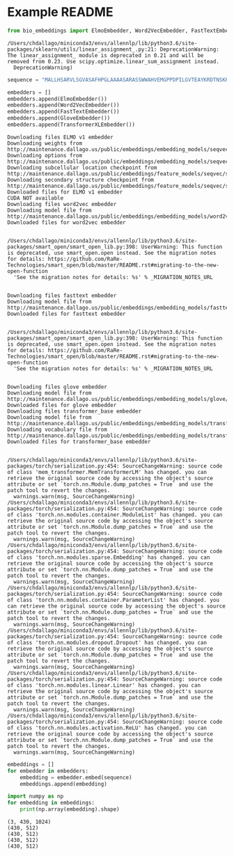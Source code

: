 # Example README 



```python
from bio_embeddings import ElmoEmbedder, Word2VecEmbedder, FastTextEmbedder, GloveEmbedder, TransformerXLEmbedder
```

    /Users/chdallago/miniconda3/envs/allennlp/lib/python3.6/site-packages/sklearn/utils/linear_assignment_.py:21: DeprecationWarning: The linear_assignment_ module is deprecated in 0.21 and will be removed from 0.23. Use scipy.optimize.linear_sum_assignment instead.
      DeprecationWarning)



```python
sequence = "MALLHSARVLSGVASAFHPGLAAAASARASSWWAHVEMGPPDPILGVTEAYKRDTNSKKMNLGVGAYRDDNGKPYVLPSVRKAEAQIAAKGLDKEYLPIGGLAEFCRASAELALGENSEVVKSGRFVTVQTISGTGALRIGASFLQRFFKFSRDVFLPKPSWGNHTPIFRDAGMQLQSYRYYDPKTCGFDFTGALEDISKIPEQSVLLLHACAHNPTGVDPRPEQWKEIATVVKKRNLFAFFDMAYQGFASGDGDKDAWAVRHFIEQGINVCLCQSYAKNMGLYGERVGAFTVICKDADEAKRVESQLKILIRPMYSNPPIHGARIASTILTSPDLRKQWLQEVKGMADRIIGMRTQLVSNLKKEGSTHSWQHITDQIGMFCFTGLKPEQVERLTKEFSIYMTKDGRISVAGVTSGNVGYLAHAIHQVTK"
```


```python
embedders = []
embedders.append(ElmoEmbedder())
embedders.append(Word2VecEmbedder())
embedders.append(FastTextEmbedder())
embedders.append(GloveEmbedder())
embedders.append(TransformerXLEmbedder())
```

    Downloading files ELMO v1 embedder
    Downloading weights from http://maintenance.dallago.us/public/embeddings/embedding_models/seqvec/weights.hdf5
    Downloading options from http://maintenance.dallago.us/public/embeddings/embedding_models/seqvec/options.json
    Downloading subcellular location checkpoint from http://maintenance.dallago.us/public/embeddings/feature_models/seqvec/subcell_checkpoint.pt
    Downloading secondary structure checkpoint from http://maintenance.dallago.us/public/embeddings/feature_models/seqvec/secstruct_checkpoint.pt
    Downloaded files for ELMO v1 embedder
    CUDA NOT available
    Downloading files word2vec embedder
    Downloading model file from http://maintenance.dallago.us/public/embeddings/embedding_models/word2vec/word2vec.model
    Downloaded files for word2vec embedder


    /Users/chdallago/miniconda3/envs/allennlp/lib/python3.6/site-packages/smart_open/smart_open_lib.py:398: UserWarning: This function is deprecated, use smart_open.open instead. See the migration notes for details: https://github.com/RaRe-Technologies/smart_open/blob/master/README.rst#migrating-to-the-new-open-function
      'See the migration notes for details: %s' % _MIGRATION_NOTES_URL


    Downloading files fasttext embedder
    Downloading model file from http://maintenance.dallago.us/public/embeddings/embedding_models/fasttext/fasttext.model
    Downloaded files for fasttext embedder


    /Users/chdallago/miniconda3/envs/allennlp/lib/python3.6/site-packages/smart_open/smart_open_lib.py:398: UserWarning: This function is deprecated, use smart_open.open instead. See the migration notes for details: https://github.com/RaRe-Technologies/smart_open/blob/master/README.rst#migrating-to-the-new-open-function
      'See the migration notes for details: %s' % _MIGRATION_NOTES_URL


    Downloading files glove embedder
    Downloading model file from http://maintenance.dallago.us/public/embeddings/embedding_models/glove/glove.model
    Downloaded files for glove embedder
    Downloading files transformer_base embedder
    Downloading model file from http://maintenance.dallago.us/public/embeddings/embedding_models/transformerxl_base/model.pt
    Downloading vocabulary file from http://maintenance.dallago.us/public/embeddings/embedding_models/transformerxl_base/vocab.pt
    Downloaded files for transformer_base embedder


    /Users/chdallago/miniconda3/envs/allennlp/lib/python3.6/site-packages/torch/serialization.py:454: SourceChangeWarning: source code of class 'mem_transformer.MemTransformerLM' has changed. you can retrieve the original source code by accessing the object's source attribute or set `torch.nn.Module.dump_patches = True` and use the patch tool to revert the changes.
      warnings.warn(msg, SourceChangeWarning)
    /Users/chdallago/miniconda3/envs/allennlp/lib/python3.6/site-packages/torch/serialization.py:454: SourceChangeWarning: source code of class 'torch.nn.modules.container.ModuleList' has changed. you can retrieve the original source code by accessing the object's source attribute or set `torch.nn.Module.dump_patches = True` and use the patch tool to revert the changes.
      warnings.warn(msg, SourceChangeWarning)
    /Users/chdallago/miniconda3/envs/allennlp/lib/python3.6/site-packages/torch/serialization.py:454: SourceChangeWarning: source code of class 'torch.nn.modules.sparse.Embedding' has changed. you can retrieve the original source code by accessing the object's source attribute or set `torch.nn.Module.dump_patches = True` and use the patch tool to revert the changes.
      warnings.warn(msg, SourceChangeWarning)
    /Users/chdallago/miniconda3/envs/allennlp/lib/python3.6/site-packages/torch/serialization.py:454: SourceChangeWarning: source code of class 'torch.nn.modules.container.ParameterList' has changed. you can retrieve the original source code by accessing the object's source attribute or set `torch.nn.Module.dump_patches = True` and use the patch tool to revert the changes.
      warnings.warn(msg, SourceChangeWarning)
    /Users/chdallago/miniconda3/envs/allennlp/lib/python3.6/site-packages/torch/serialization.py:454: SourceChangeWarning: source code of class 'torch.nn.modules.dropout.Dropout' has changed. you can retrieve the original source code by accessing the object's source attribute or set `torch.nn.Module.dump_patches = True` and use the patch tool to revert the changes.
      warnings.warn(msg, SourceChangeWarning)
    /Users/chdallago/miniconda3/envs/allennlp/lib/python3.6/site-packages/torch/serialization.py:454: SourceChangeWarning: source code of class 'torch.nn.modules.linear.Linear' has changed. you can retrieve the original source code by accessing the object's source attribute or set `torch.nn.Module.dump_patches = True` and use the patch tool to revert the changes.
      warnings.warn(msg, SourceChangeWarning)
    /Users/chdallago/miniconda3/envs/allennlp/lib/python3.6/site-packages/torch/serialization.py:454: SourceChangeWarning: source code of class 'torch.nn.modules.activation.ReLU' has changed. you can retrieve the original source code by accessing the object's source attribute or set `torch.nn.Module.dump_patches = True` and use the patch tool to revert the changes.
      warnings.warn(msg, SourceChangeWarning)



```python
embeddings = []
for embedder in embedders:
    embedding = embedder.embed(sequence)
    embeddings.append(embedding)
```


```python
import numpy as np
for embedding in embeddings:
    print(np.array(embedding).shape)
```

    (3, 430, 1024)
    (430, 512)
    (430, 512)
    (430, 512)
    (430, 512)



```python

```
